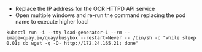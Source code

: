 * Replace the IP address for the OCR HTTPD API service
* Open multiple windows and re-run the command replacing the pod name to execute higher load
```
kubectl run -i --tty load-generator-1 --rm --image=quay.io/quay/busybox --restart=Never -- /bin/sh -c "while sleep 0.01; do wget -q -O- http://172.24.165.21; done"
```
